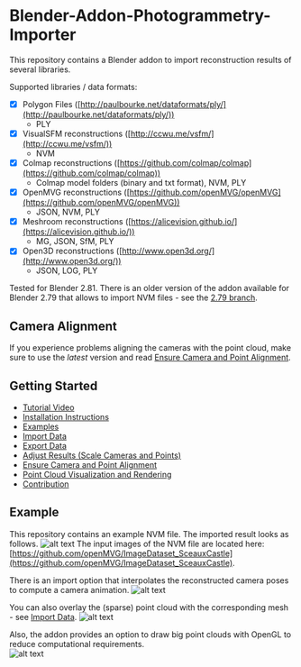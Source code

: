 # Blender-Addon-Photogrammetry-Importer
This repository contains a Blender addon to import reconstruction results of several libraries.

Supported libraries / data formats:
- [x] Polygon Files ([http://paulbourke.net/dataformats/ply/](http://paulbourke.net/dataformats/ply/))
	* PLY
- [x] VisualSFM reconstructions ([http://ccwu.me/vsfm/](http://ccwu.me/vsfm/))
	* NVM
- [x] Colmap reconstructions ([https://github.com/colmap/colmap](https://github.com/colmap/colmap)) 
	* Colmap model folders (binary and txt format), NVM, PLY 
- [x] OpenMVG reconstructions ([https://github.com/openMVG/openMVG](https://github.com/openMVG/openMVG))
	* JSON, NVM, PLY
- [x] Meshroom reconstructions ([https://alicevision.github.io/](https://alicevision.github.io/))
	* MG, JSON, SfM, PLY
- [x] Open3D reconstructions ([http://www.open3d.org/](http://www.open3d.org/))
	* JSON, LOG, PLY


Tested for Blender 2.81. There is an older version of the addon available for Blender 2.79 that allows to import NVM files - see the [2.79 branch](https://github.com/SBCV/Blender-Import-NVM-Addon/tree/blender279).

## Camera Alignment
If you experience problems aligning the cameras with the point cloud, make sure to use the *latest* version and read [Ensure Camera and Point Alignment](doc/markdown/alignment.md).

## Getting Started
- [Tutorial Video](https://www.youtube.com/watch?v=BwwaT2scoP0) 
- [Installation Instructions](doc/markdown/installation.md)
- [Examples](doc/markdown/example.md)
- [Import Data](doc/markdown/import.md)
- [Export Data](doc/markdown/export.md)
- [Adjust Results (Scale Cameras and Points)](doc/markdown/adjustment.md)
- [Ensure Camera and Point Alignment](doc/markdown/alignment.md)
- [Point Cloud Visualization and Rendering](doc/markdown/point_cloud.md)
- [Contribution](doc/markdown/contribution.md)

## Example
This repository contains an example NVM file. The imported result looks as follows.
![alt text](https://github.com/SBCV/Blender-Import-NVM-Addon/blob/master/doc/images/import_result.jpg)
The input images of the NVM file are located here: [https://github.com/openMVG/ImageDataset_SceauxCastle](https://github.com/openMVG/ImageDataset_SceauxCastle).

There is an import option that interpolates the reconstructed camera poses to compute a camera animation.
![alt text](https://github.com/SBCV/Blender-Import-NVM-Addon/blob/master/doc/images/camera_animation.gif)

You can also overlay the (sparse) point cloud with the corresponding mesh - see [Import Data](doc/markdown/import.md). 
![alt text](https://github.com/SBCV/Blender-Import-NVM-Addon/blob/master/doc/images/point_cloud_mesh_overlay.jpg)

Also, the addon provides an option to draw big point clouds with OpenGL to reduce computational requirements.  
![alt text](https://github.com/SBCV/Blender-Import-NVM-Addon/blob/master/doc/images/import_result_opengl.jpg)
